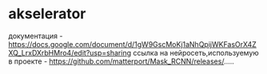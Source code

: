 # akselerator
документация - https://docs.google.com/document/d/1gW9GscMoKj1aNhQpijWKFasOrX4ZXQ_LrxDXrbHMro4/edit?usp=sharing
ссылка на нейросеть,используемую в проекте - https://github.com/matterport/Mask_RCNN/releases/.....
